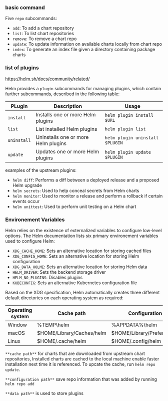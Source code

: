### basic command

Five `repo` subcommands:

- `add`: To add a chart repository
- `list`: To list chart repositories
- `remove`: To remove a chart repo
- `update`: To update information on available charts locally from chart repo
- `index`: To generate an index file given a directory containing package charts

### list of plugins

https://helm.sh/docs/community/related/

Helm provides a `plugin` subcommands for managing plugins, which contain further subcommands, described in the following table:

| PLugin      | Description                         | Usage                           |
| ----------- | ----------------------------------- | ------------------------------- |
| `install`   | Installs one or more Helm plugins   | `helm plugin install $URL`      |
| `list`      | List installed Helm plugins         | `helm plugin list`              |
| `uninstall` | Uninstalls one or more Helm plugins | `helm plugin uninstall $PLUGIN` |
| `update`    | Updates one or more Helm plugins    | `helm plugin update $PLUGIN`    |

examples of the upstream plugins:

- `helm diff`: Performs a diff between a deployed release and a proposed Helm upgrade
- `helm secrets`: Used to help conceal secrets from Helm charts
- `helm monitor`: Used to monitor a release and perform a rollback if certain events occur
- `helm unittest`: Used to perform unit testing on a Helm chart

### Environement Variables

Helm relies on the existence of externalized variables to configure low-level options. The Helm documentation lists six primary environement variables used to configure Helm:

- `XDG_CACHE_HOME`: Sets an alternative location for storing cached files
- `XDG_CONFIG_HOME`: Sets an alternative location for storing Helm configuration
- `XDG_DATA_HOLME`: Sets an alternative location for storing Helm data
- `HELM_DRIVER`: Sets the backend storage driver
- `HELM_NO_PLUGINS`: Disables plugins
- `KUBECONFIG`: Sets an alternative Kubernetes configuration file

Based on the XDG specification, Helm automatically creates three different default directories on each operating system as required:

| Operating system | Cache path                 | Configuration path              | Data path                |
| ---------------- | -------------------------- | ------------------------------- | ------------------------ |
| Window           | %TEMP\helm                 | %APPDATA%\helm                  | %APPDATA%\helm           |
| macOS            | \$HOME/Library/Caches/helm | \$HOME/Library/Preferences/helm | \$HOME/Library/helm      |
| Linux            | \$HOME/.cache/helm         | \$HOME/.config/helm             | \$HOME/.local/share/helm |

`**cache path**` for charts that are downloaded from upstream chart repositories, Installed charts are cached to the local machine enable faster installation next time it is referenced. To upcate the cache, run `helm repo update`.

`**configuration path**` save repo information that was added by running `helm repo add`

`**data path**` is used to store plugins
